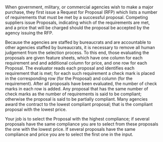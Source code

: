 When government, military, or commercial agencies wish to make a major purchase, they first issue a Request for Proposal (RFP) which lists a number of requirements that must be met by a successful proposal. Competing suppliers issue Proposals, indicating which of the requirements are met, and a price that will be charged should the proposal be accepted by the agency issuing the RFP.

Because the agencies are staffed by bureaucrats and are accountable to other agencies staffed by bureaucrats, it is necessary to remove all human judgement from the selection process. To this end, those evaluating the proposals are given feature sheets, which have one column for each requirement and and additional column for price, and one row for each Proposal. The evaluator reads each proposal and identifies each requirement that is met; for each such requirement a check mark is placed in the corresponding row (for the Proposal) and column (for the requirement). After all proposals have been evaluated, the number of check marks in each row is added. Any proposal that has the same number of check marks as the number of requirements is said to be compliant; otherwise the proposal is said to be partially compliant. Many agencies award the contract to the lowest compliant proposal; that is the compliant proposal with the lowest price.

Your job is to select the Proposal with the highest compliance; if several proposals have the same compliance you are to select from these proposals the one with the lowest price. If several proposals have the same compliance and price you are to select the first one in the input.
